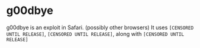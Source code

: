 # g00dbye
g00dbye is an exploit in Safari. (possibly other browsers) It uses ```[CENSORED UNTIL RELEASE]```, ```[CENSORED UNTIL RELEASE]```, along with ```[CENSORED UNTIL RELEASE]```
